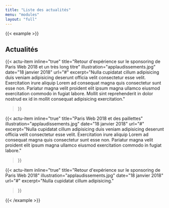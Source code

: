 ```yaml
---
title: "Liste des actualités"
menu: "modules"
layout: "full"
---
```


{{< example >}}
<section class="content actu-list" aria-labelledby="news-list-title">
  <h1 id="news-list-title">Actualités</h1>

  {{< actu-item
    inline="true"
    title="Retour d'expérience sur le sponsoring de Paris Web 2018 et un très long titre"
    illustration="applaudissements.jpg"
    date="18 janvier 2018"
    url="#"
    excerpt="Nulla cupidatat cillum adipisicing duis veniam adipisicing deserunt officia velit consectetur esse velit. Exercitation irure aliquip Lorem ad consequat magna quis consectetur sunt esse non. Pariatur magna velit proident elit ipsum magna ullamco eiusmod exercitation commodo in fugiat labore. Mollit sint reprehenderit in dolor nostrud ex id in mollit consequat adipisicing exercitation."
  >}}

  {{< actu-item
    inline="true"
    title="Paris Web 2018 et des paillettes"
    illustration="applaudissements.jpg"
    date="18 janvier 2018"
    url="#"
    excerpt="Nulla cupidatat cillum adipisicing duis veniam adipisicing deserunt officia velit consectetur esse velit. Exercitation irure aliquip Lorem ad consequat magna quis consectetur sunt esse non. Pariatur magna velit proident elit ipsum magna ullamco eiusmod exercitation commodo in fugiat labore."
  >}}

  {{< actu-item
    inline="true"
    title="Retour d'expérience sur le sponsoring de Paris Web 2018"
    illustration="applaudissements.jpg"
    date="18 janvier 2018"
    url="#"
    excerpt="Nulla cupidatat cillum adipisicing."
  >}}
</section>
{{< /example >}}
